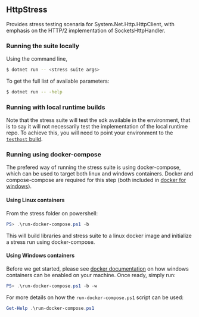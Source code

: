 ## HttpStress

Provides stress testing scenaria for System.Net.Http.HttpClient, with emphasis on the HTTP/2 implementation of SocketsHttpHandler.

### Running the suite locally

Using the command line,

```bash
$ dotnet run -- <stress suite args>
```

To get the full list of available parameters:

```bash
$ dotnet run -- -help
```

### Running with local runtime builds

Note that the stress suite will test the sdk available in the environment,
that is to say it will not necessarily test the implementation of the local runtime repo.
To achieve this, you will need to point your environment to the [`testhost` build](https://github.com/dotnet/runtime/blob/master/docs/coreclr/building/testing-with-corefx.md).

### Running using docker-compose

The prefered way of running the stress suite is using docker-compose,
which can be used to target both linux and windows containers.
Docker and compose-compose are required for this step (both included in [docker for windows](https://docs.docker.com/docker-for-windows/)).

#### Using Linux containers

From the stress folder on powershell:

```powershell
PS> .\run-docker-compose.ps1 -b
```

This will build libraries and stress suite to a linux docker image and initialize a stress run using docker-compose.

#### Using Windows containers

Before we get started, please see 
[docker documentation](https://docs.docker.com/docker-for-windows/#switch-between-windows-and-linux-containers) 
on how windows containers can be enabled on your machine.
Once ready, simply run:

```powershell
PS> .\run-docker-compose.ps1 -b -w
```

For more details on how the `run-docker-compose.ps1` script can be used:

```powershell
Get-Help .\run-docker-compose.ps1
```
